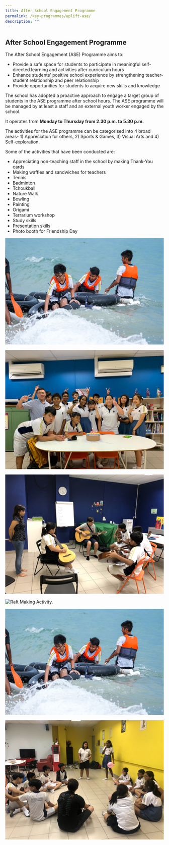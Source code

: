 ```yaml
---
title: After School Engagement Programme
permalink: /key-programmes/uplift-ase/
description: ""
---
```


## After School Engagement Programme

The After School Engagement (ASE) Programme aims to:

* Provide a safe space for students to participate in meaningful self-directed learning and activities after curriculum hours
* Enhance students’ positive school experience by strengthening teacher- student relationship and peer relationship
* Provide opportunities for students to acquire new skills and knowledge

The school has adopted a proactive approach to engage a target group of students in the ASE programme after school hours. The ASE programme will be managed by at least a staff and an external youth worker engaged by the school.

It operates from **Monday to Thursday from 2.30 p.m. to 5.30 p.m.**

The activities for the ASE programme can be categorised into 4 broad areas- 1) Appreciation for others, 2) Sports & Games, 3) Visual Arts and 4) Self-exploration.

Some of the activities that have been conducted are:

* Appreciating non-teaching staff in the school by making Thank-You cards
* Making waffles and sandwiches for teachers
* Tennis
* Badminton
* Tchoukball
* Nature Walk
* Bowling
* Painting
* Origami
* Terrarium workshop
* Study skills
* Presentation skills
* Photo booth for Friendship Day

![ASE rafting](/images/Keyprogrammes/ase-rafting.jpg)

![Birthday Celebration](/images/Keyprogrammes/ase-Birthday%20Celebration.jpeg)

![Guitar Workshop](/images/Keyprogrammes/ase-Guitar%20Workshop.jpg)

![Raft Making Activity.](/images/Keyprogrammes/ase-Raft%20Making%20Activity.jpg)

![Rafting](/images/Keyprogrammes/ase-rafting.jpg)

![Team Bonding Activity.](/images/Keyprogrammes/ase-Team%20Bonding%20Acitivity.jpg)